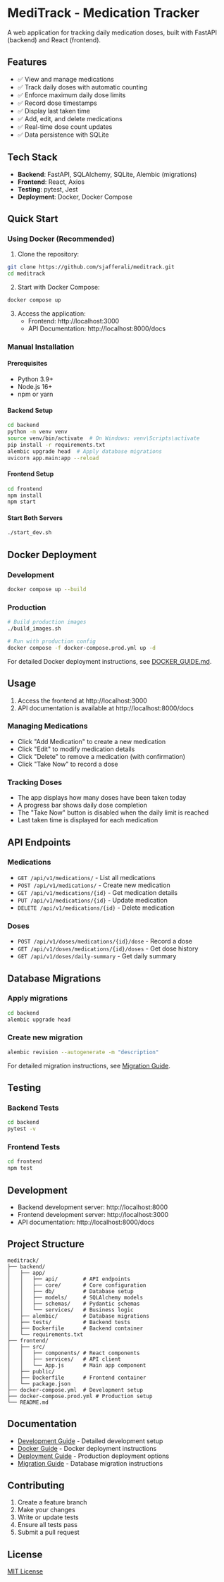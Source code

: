 # MediTrack - Medication Tracker

A web application for tracking daily medication doses, built with FastAPI (backend) and React (frontend).

## Features

- ✅ View and manage medications
- ✅ Track daily doses with automatic counting
- ✅ Enforce maximum daily dose limits
- ✅ Record dose timestamps
- ✅ Display last taken time
- ✅ Add, edit, and delete medications
- ✅ Real-time dose count updates
- ✅ Data persistence with SQLite

## Tech Stack

- **Backend**: FastAPI, SQLAlchemy, SQLite, Alembic (migrations)
- **Frontend**: React, Axios
- **Testing**: pytest, Jest
- **Deployment**: Docker, Docker Compose

## Quick Start

### Using Docker (Recommended)

1. Clone the repository:
```bash
git clone https://github.com/sjafferali/meditrack.git
cd meditrack
```

2. Start with Docker Compose:
```bash
docker compose up
```

3. Access the application:
   - Frontend: http://localhost:3000
   - API Documentation: http://localhost:8000/docs

### Manual Installation

#### Prerequisites

- Python 3.9+
- Node.js 16+
- npm or yarn

#### Backend Setup

```bash
cd backend
python -m venv venv
source venv/bin/activate  # On Windows: venv\Scripts\activate
pip install -r requirements.txt
alembic upgrade head  # Apply database migrations
uvicorn app.main:app --reload
```

#### Frontend Setup

```bash
cd frontend
npm install
npm start
```

#### Start Both Servers

```bash
./start_dev.sh
```

## Docker Deployment

### Development

```bash
docker compose up --build
```

### Production

```bash
# Build production images
./build_images.sh

# Run with production config
docker compose -f docker-compose.prod.yml up -d
```

For detailed Docker deployment instructions, see [DOCKER_GUIDE.md](DOCKER_GUIDE.md).

## Usage

1. Access the frontend at http://localhost:3000
2. API documentation is available at http://localhost:8000/docs

### Managing Medications

- Click "Add Medication" to create a new medication
- Click "Edit" to modify medication details
- Click "Delete" to remove a medication (with confirmation)
- Click "Take Now" to record a dose

### Tracking Doses

- The app displays how many doses have been taken today
- A progress bar shows daily dose completion
- The "Take Now" button is disabled when the daily limit is reached
- Last taken time is displayed for each medication

## API Endpoints

### Medications
- `GET /api/v1/medications/` - List all medications
- `POST /api/v1/medications/` - Create new medication
- `GET /api/v1/medications/{id}` - Get medication details
- `PUT /api/v1/medications/{id}` - Update medication
- `DELETE /api/v1/medications/{id}` - Delete medication

### Doses
- `POST /api/v1/doses/medications/{id}/dose` - Record a dose
- `GET /api/v1/doses/medications/{id}/doses` - Get dose history
- `GET /api/v1/doses/daily-summary` - Get daily summary

## Database Migrations

### Apply migrations
```bash
cd backend
alembic upgrade head
```

### Create new migration
```bash
alembic revision --autogenerate -m "description"
```

For detailed migration instructions, see [Migration Guide](backend/MIGRATIONS.md).

## Testing

### Backend Tests

```bash
cd backend
pytest -v
```

### Frontend Tests

```bash
cd frontend
npm test
```

## Development

- Backend development server: http://localhost:8000
- Frontend development server: http://localhost:3000
- API documentation: http://localhost:8000/docs

## Project Structure

```
meditrack/
├── backend/
│   ├── app/
│   │   ├── api/        # API endpoints
│   │   ├── core/       # Core configuration
│   │   ├── db/         # Database setup
│   │   ├── models/     # SQLAlchemy models
│   │   ├── schemas/    # Pydantic schemas
│   │   └── services/   # Business logic
│   ├── alembic/        # Database migrations
│   ├── tests/          # Backend tests
│   ├── Dockerfile      # Backend container
│   └── requirements.txt
├── frontend/
│   ├── src/
│   │   ├── components/ # React components
│   │   ├── services/   # API client
│   │   └── App.js      # Main app component
│   ├── public/
│   ├── Dockerfile      # Frontend container
│   └── package.json
├── docker-compose.yml  # Development setup
├── docker-compose.prod.yml # Production setup
└── README.md
```

## Documentation

- [Development Guide](DEVELOPMENT.md) - Detailed development setup
- [Docker Guide](DOCKER_GUIDE.md) - Docker deployment instructions
- [Deployment Guide](DEPLOYMENT.md) - Production deployment options
- [Migration Guide](backend/MIGRATIONS.md) - Database migration instructions

## Contributing

1. Create a feature branch
2. Make your changes
3. Write or update tests
4. Ensure all tests pass
5. Submit a pull request

## License

[MIT License](LICENSE)